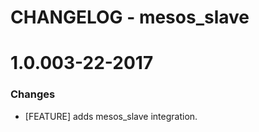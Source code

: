 # CHANGELOG - mesos_slave

1.0.003-22-2017
==================

### Changes

* [FEATURE] adds mesos_slave integration.
